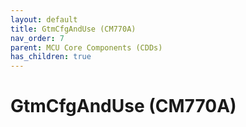 ```yaml
---
layout: default
title: GtmCfgAndUse (CM770A)
nav_order: 7
parent: MCU Core Components (CDDs)
has_children: true
---
```

# GtmCfgAndUse (CM770A)
